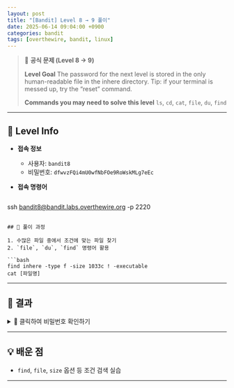 ```yaml
---
layout: post
title: "[Bandit] Level 8 → 9 풀이"
date: 2025-06-14 09:04:00 +0900
categories: bandit
tags: [overthewire, bandit, linux]
---
```


> 📝 **공식 문제 (Level 8 → 9)**
>
> **Level Goal**
> The password for the next level is stored in the only human-readable file in the inhere directory. Tip: if your terminal is messed up, try the “reset” command.
>
> **Commands you may need to solve this level**
> `ls`, `cd`, `cat`, `file`, `du`, `find`

---

## 🔐 Level Info

- **접속 정보**
  - 사용자: `bandit8`
  - 비밀번호: `dfwvzFQi4mU0wfNbFOe9RoWskMLg7eEc`
  
- **접속 명령어**

  ```bash
ssh bandit8@bandit.labs.overthewire.org -p 2220
  ```

## 🧪 풀이 과정

1. 수많은 파일 중에서 조건에 맞는 파일 찾기
2. `file`, `du`, `find` 명령어 활용

```bash
find inhere -type f -size 1033c ! -executable
cat [파일명]
```


---

## 🎯 결과

<details>
<summary>👀 클릭하여 비밀번호 확인하기</summary>

```
4CKMh1JI91bUIZZPXDqGanal4xvAg0JM
```

</details>

---

## 💡 배운 점

- `find`, `file`, `size` 옵션 등 조건 검색 실습

---
